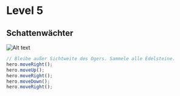 # Level 5
## Schattenwächter 
![Alt text](5.png)

```js
// Bleibe außer Sichtweite des Ogers. Sammele alle Edelsteine.
hero.moveRight();
hero.moveUp();
hero.moveRight();
hero.moveDown();
hero.moveRight();

